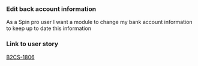 
### Edit back account information

As a Spin pro user
I want a module to change my bank account information
to keep up to date this information

### Link to user story

[B2CS-1806](https://digitalfemsa.atlassian.net/jira/software/c/projects/B2CS/boards/65?modal=detail&selectedIssue=B2CS-1806&search=Edicion#:~:text=B2CS%2D20-,B2CS%2D1806,-1)
